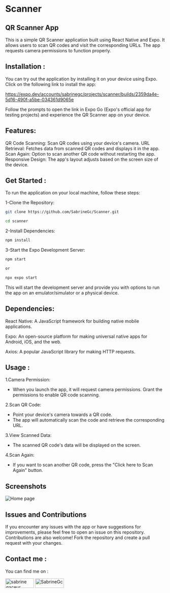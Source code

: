 # Scanner
## QR Scanner App
This is a simple QR Scanner application built using React Native and Expo. It allows users to scan QR codes and visit the corresponding URLs. The app requests camera permissions to function properly.

## Installation :

You can try out the application by installing it on your device using Expo. Click on the following link to install the app:

https://expo.dev/accounts/sabrinegc/projects/scanner/builds/2359da4e-5d16-490f-a5be-034361d9065e

Follow the prompts to open the link in Expo Go (Expo's official app for testing projects) and experience the QR Scanner app on your device.

## Features:

QR Code Scanning: Scan QR codes using your device's camera.
URL Retrieval: Fetches data from scanned QR codes and displays it in the app.
Scan Again: Option to scan another QR code without restarting the app.
Responsive Design: The app's layout adjusts based on the screen size of the device.



## Get Started : 

To run the application on your local machine, follow these steps:

1-Clone the Repository:

```bash 
git clone https://github.com/SabrineGc/Scanner.git

cd scanner
```
2-Install Dependencies:

```bash
npm install
```

3-Start the Expo Development Server:

```bash
npm start 

or 

npx expo start

```

This will start the development server and provide you with options to run the app on an emulator/simulator or a physical device.

## Dependencies:

React Native: A JavaScript framework for building native mobile applications.

Expo: An open-source platform for making universal native apps for Android, iOS, and the web.

Axios: A popular JavaScript library for making HTTP requests.


## Usage :

1.Camera Permission:

  * When you launch the app, it will request camera permissions. Grant the permissions to enable QR code scanning.

2.Scan QR Code:

  * Point your device's camera towards a QR code.
  * The app will automatically scan the code and retrieve the corresponding URL.

3.View Scanned Data:

  * The scanned QR code's data will be displayed on the screen.

4.Scan Again:

  * If you want to scan another QR code, press the "Click here to Scan Again" button.

  ## Screenshots

 ![Home page](assets/WhatsApp%20Image%202023-09-29%20at%2010.16.22.jpeg) 

 ## Issues and Contributions

If you encounter any issues with the app or have suggestions for improvements, please feel free to open an issue on this repository. Contributions are also welcome! Fork the repository and create a pull request with your changes.

## Contact me :

You can find me on :

<p>
<a href="https://linkedin.com/in/sabrine-gaceur-2480b6119" target="blank"><img align="center" src="https://img.shields.io/badge/linkedin-%23039BE5.svg?style=for-the-badge&logo=linkedin" alt="sabrine gaceur" height="30" width="90"/></a>
<a href="https://github.com/SabrineGc" target="blank"><img align="center" src="https://img.shields.io/badge/github-%23039BE5.svg?style=for-the-badge&logo=github&logoColor=black" alt="SabrineGc" height="30" width="90"/></a>
</p>
